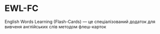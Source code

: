 # EWL-FC
English Words Learning (Flash-Cards) — це спеціалізований додаток для вивченя англійських слів методом флеш-карток
